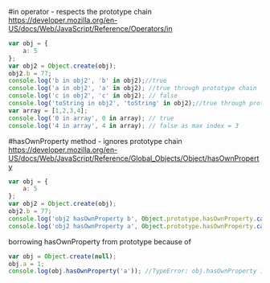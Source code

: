 #in operator - respects the prototype chain
https://developer.mozilla.org/en-US/docs/Web/JavaScript/Reference/Operators/in
```javascript
var obj = {
    a: 5
};
var obj2 = Object.create(obj);
obj2.b = 77;
console.log('b in obj2', 'b' in obj2);//true
console.log('a in obj2', 'a' in obj2); //true through prototype chain
console.log('c in obj2', 'c' in obj2); // false
console.log('toString in obj2', 'toString' in obj2);//true through prototype chain
var array = [1,2,3,4];
console.log('0 in array', 0 in array); // true 
console.log('4 in array', 4 in array); // false as max index = 3 
```

#hasOwnProperty method - ignores prototype chain
https://developer.mozilla.org/en-US/docs/Web/JavaScript/Reference/Global_Objects/Object/hasOwnProperty
```javascript
var obj = {
    a: 5
};
var obj2 = Object.create(obj);
obj2.b = 77;
console.log('obj2 hasOwnProperty b', Object.prototype.hasOwnProperty.call(obj2, 'b'));//true
console.log('obj2 hasOwnProperty a', Object.prototype.hasOwnProperty.call(obj2, 'a')); //false
```
borrowing hasOwnProperty from prototype because of
```javascript
var obj = Object.create(null);
obj.a = 1;
console.log(obj.hasOwnProperty('a')); //TypeError: obj.hasOwnProperty is not a function
```
